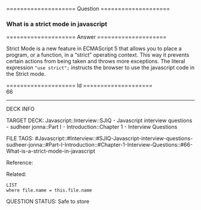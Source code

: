 ==================== Question ====================  

### What is a strict mode in javascript  

==================== Answer ====================  

Strict Mode is a new feature in ECMAScript 5 that allows you to place a program, or a function, in a “strict” operating context. This way it prevents certain actions from being taken and throws more exceptions. The literal expression `"use strict";` instructs the browser to use the javascript code in the Strict mode.

==================== Id ====================  
66

---

DECK INFO

TARGET DECK: Javascript::Interview::SJIQ - Javascript interview questions - sudheer jonna::Part I - Introduction::Chapter 1 - Interview Questions

FILE TAGS: #Javascript::#Interview::#SJIQ-Javascript-interview-questions-sudheer-jonna::#Part-I-Introduction::#Chapter-1-Interview-Questions::#66-What-is-a-strict-mode-in-javascript

Reference:

Related:

```dataview
LIST
where file.name = this.file.name
```

QUESTION STATUS: Safe to store
